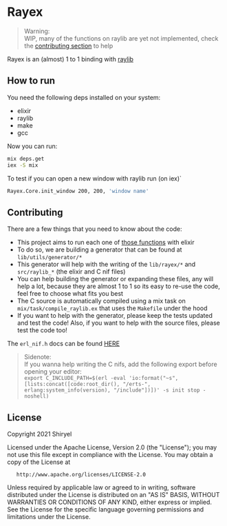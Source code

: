 # Rayex

> Warning: \
> WIP, many of the functions on raylib are yet not implemented, check the [contributing section](#contributing) to help

Rayex is an (almost) 1 to 1 binding with [raylib](https://www.raylib.com/)

## How to run

You need the following deps installed on your system:
* elixir
* raylib
* make
* gcc

Now you can run:
```bash
mix deps.get
iex -S mix
```

To test if you can open a new window with raylib run (on iex)`
```bash
Rayex.Core.init_window 200, 200, 'window name'
```

## Contributing

There are a few things that you need to know about the code:
* This project aims to run each one of [those functions](https://www.raylib.com/cheatsheet/cheatsheet.html) with elixir
* To do so, we are building a generator that can be found at `lib/utils/generator/*`
* This generator will help with the writing of the `lib/rayex/*` and `src/raylib_*` (the elixir and C nif files)
* You can help building the generator or expanding these files, any will help a lot, because they are almost 1 to 1 so its easy to re-use the code, feel free to choose what fits you best
* The C source is automatically compiled using a mix task on `mix/task/compile_raylib.ex` that uses the `Makefile` under the hood
* If you want to help with the generator, please keep the tests updated and test the code! Also, if you want to help with the source files, please test the code too!

The `erl_nif.h` docs can be found [HERE](https://erlang.org/doc/man/erl_nif.html)

> Sidenote: \
> If you wanna help writing the C nifs, add the following export before opening your editor: \
> `export C_INCLUDE_PATH=$(erl -eval 'io:format("~s", [lists:concat([code:root_dir(), "/erts-", erlang:system_info(version), "/include"])])' -s init stop -noshell)`

## License

   Copyright 2021 Shiryel

   Licensed under the Apache License, Version 2.0 (the "License");
   you may not use this file except in compliance with the License.
   You may obtain a copy of the License at

       http://www.apache.org/licenses/LICENSE-2.0

   Unless required by applicable law or agreed to in writing, software
   distributed under the License is distributed on an "AS IS" BASIS,
   WITHOUT WARRANTIES OR CONDITIONS OF ANY KIND, either express or implied.
   See the License for the specific language governing permissions and
   limitations under the License.
